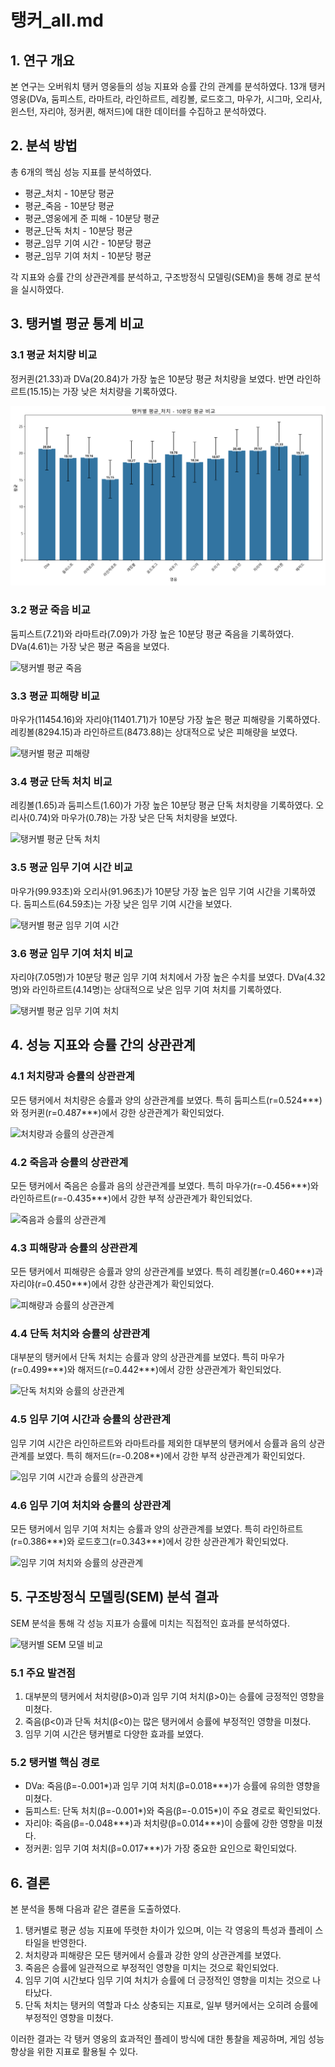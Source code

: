 
# 탱커_all.md

## 1. 연구 개요

본 연구는 오버워치 탱커 영웅들의 성능 지표와 승률 간의 관계를 분석하였다. 13개 탱커 영웅(DVa, 둠피스트, 라마트라, 라인하르트, 레킹볼, 로드호그, 마우가, 시그마, 오리사, 윈스턴, 자리야, 정커퀸, 해저드)에 대한 데이터를 수집하고 분석하였다.

## 2. 분석 방법

총 6개의 핵심 성능 지표를 분석하였다.
- 평균_처치 - 10분당 평균
- 평균_죽음 - 10분당 평균
- 평균_영웅에게 준 피해 - 10분당 평균
- 평균_단독 처치 - 10분당 평균
- 평균_임무 기여 시간 - 10분당 평균
- 평균_임무 기여 처치 - 10분당 평균

각 지표와 승률 간의 상관관계를 분석하고, 구조방정식 모델링(SEM)을 통해 경로 분석을 실시하였다.

## 3. 탱커별 평균 통계 비교

### 3.1 평균 처치량 비교

정커퀸(21.33)과 DVa(20.84)가 가장 높은 10분당 평균 처치량을 보였다. 반면 라인하르트(15.15)는 가장 낮은 처치량을 기록하였다.

![탱커별 평균 처치량](tank_all/탱커비교_평균_처치___10분당_평균.png)

### 3.2 평균 죽음 비교

둠피스트(7.21)와 라마트라(7.09)가 가장 높은 10분당 평균 죽음을 기록하였다. DVa(4.61)는 가장 낮은 평균 죽음을 보였다.

![탱커별 평균 죽음](./images/tanks_death_compare.png)

### 3.3 평균 피해량 비교

마우가(11454.16)와 자리야(11401.71)가 10분당 가장 높은 평균 피해량을 기록하였다. 레킹볼(8294.15)과 라인하르트(8473.88)는 상대적으로 낮은 피해량을 보였다.

![탱커별 평균 피해량](./images/tanks_damage_compare.png)

### 3.4 평균 단독 처치 비교

레킹볼(1.65)과 둠피스트(1.60)가 가장 높은 10분당 평균 단독 처치량을 기록하였다. 오리사(0.74)와 마우가(0.78)는 가장 낮은 단독 처치량을 보였다.

![탱커별 평균 단독 처치](./images/tanks_solo_kill_compare.png)

### 3.5 평균 임무 기여 시간 비교

마우가(99.93초)와 오리사(91.96초)가 10분당 가장 높은 임무 기여 시간을 기록하였다. 둠피스트(64.59초)는 가장 낮은 임무 기여 시간을 보였다.

![탱커별 평균 임무 기여 시간](./images/tanks_mission_time_compare.png)

### 3.6 평균 임무 기여 처치 비교

자리야(7.05명)가 10분당 평균 임무 기여 처치에서 가장 높은 수치를 보였다. DVa(4.32명)와 라인하르트(4.14명)는 상대적으로 낮은 임무 기여 처치를 기록하였다.

![탱커별 평균 임무 기여 처치](./images/tanks_mission_kill_compare.png)

## 4. 성능 지표와 승률 간의 상관관계

### 4.1 처치량과 승률의 상관관계

모든 탱커에서 처치량은 승률과 양의 상관관계를 보였다. 특히 둠피스트(r=0.524***)와 정커퀸(r=0.487***)에서 강한 상관관계가 확인되었다.

![처치량과 승률의 상관관계](./images/tanks_kill_winrate_corr.png)

### 4.2 죽음과 승률의 상관관계

모든 탱커에서 죽음은 승률과 음의 상관관계를 보였다. 특히 마우가(r=-0.456***)와 라인하르트(r=-0.435***)에서 강한 부적 상관관계가 확인되었다.

![죽음과 승률의 상관관계](./images/tanks_death_winrate_corr.png)

### 4.3 피해량과 승률의 상관관계

모든 탱커에서 피해량은 승률과 양의 상관관계를 보였다. 특히 레킹볼(r=0.460***)과 자리야(r=0.450***)에서 강한 상관관계가 확인되었다.

![피해량과 승률의 상관관계](./images/tanks_damage_winrate_corr.png)

### 4.4 단독 처치와 승률의 상관관계

대부분의 탱커에서 단독 처치는 승률과 양의 상관관계를 보였다. 특히 마우가(r=0.499***)와 해저드(r=0.442***)에서 강한 상관관계가 확인되었다.

![단독 처치와 승률의 상관관계](./images/tanks_solo_kill_winrate_corr.png)

### 4.5 임무 기여 시간과 승률의 상관관계

임무 기여 시간은 라인하르트와 라마트라를 제외한 대부분의 탱커에서 승률과 음의 상관관계를 보였다. 특히 해저드(r=-0.208**)에서 강한 부적 상관관계가 확인되었다.

![임무 기여 시간과 승률의 상관관계](./images/tanks_mission_time_winrate_corr.png)

### 4.6 임무 기여 처치와 승률의 상관관계

모든 탱커에서 임무 기여 처치는 승률과 양의 상관관계를 보였다. 특히 라인하르트(r=0.386***)와 로드호그(r=0.343***)에서 강한 상관관계가 확인되었다.

![임무 기여 처치와 승률의 상관관계](./images/tanks_mission_kill_winrate_corr.png)

## 5. 구조방정식 모델링(SEM) 분석 결과

SEM 분석을 통해 각 성능 지표가 승률에 미치는 직접적인 효과를 분석하였다.

![탱커별 SEM 모델 비교](./images/tanks_sem_model_compare.png)

### 5.1 주요 발견점

1. 대부분의 탱커에서 처치량(β>0)과 임무 기여 처치(β>0)는 승률에 긍정적인 영향을 미쳤다.
2. 죽음(β<0)과 단독 처치(β<0)는 많은 탱커에서 승률에 부정적인 영향을 미쳤다.
3. 임무 기여 시간은 탱커별로 다양한 효과를 보였다.

### 5.2 탱커별 핵심 경로

- DVa: 죽음(β=-0.001*)과 임무 기여 처치(β=0.018***)가 승률에 유의한 영향을 미쳤다.
- 둠피스트: 단독 처치(β=-0.001*)와 죽음(β=-0.015*)이 주요 경로로 확인되었다.
- 자리야: 죽음(β=-0.048***)과 처치량(β=0.014***)이 승률에 강한 영향을 미쳤다.
- 정커퀸: 임무 기여 처치(β=0.017***)가 가장 중요한 요인으로 확인되었다.

## 6. 결론

본 분석을 통해 다음과 같은 결론을 도출하였다.

1. 탱커별로 평균 성능 지표에 뚜렷한 차이가 있으며, 이는 각 영웅의 특성과 플레이 스타일을 반영한다.
2. 처치량과 피해량은 모든 탱커에서 승률과 강한 양의 상관관계를 보였다.
3. 죽음은 승률에 일관적으로 부정적인 영향을 미치는 것으로 확인되었다.
4. 임무 기여 시간보다 임무 기여 처치가 승률에 더 긍정적인 영향을 미치는 것으로 나타났다.
5. 단독 처치는 탱커의 역할과 다소 상충되는 지표로, 일부 탱커에서는 오히려 승률에 부정적인 영향을 미쳤다.

이러한 결과는 각 탱커 영웅의 효과적인 플레이 방식에 대한 통찰을 제공하며, 게임 성능 향상을 위한 지표로 활용될 수 있다.
